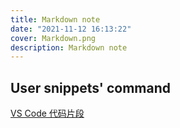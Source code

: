 ```yaml
---
title: Markdown note
date: "2021-11-12 16:13:22"
cover: Markdown.png
description: Markdown note
---
```


## User snippets' command

[VS Code 代码片段](https://chinese.freecodecamp.org/news/definitive-guide-to-snippets-visual-studio-code/)
